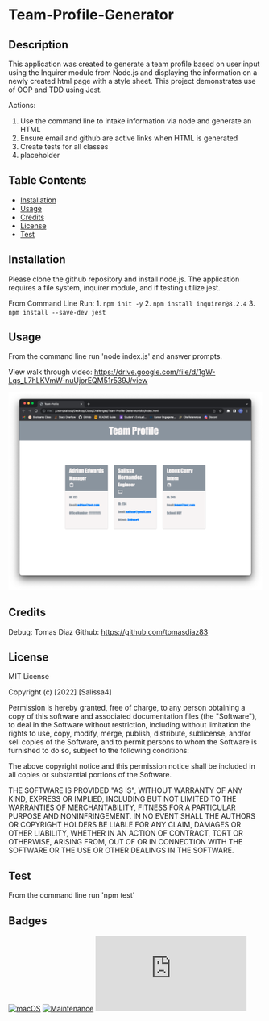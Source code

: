 # Team-Profile-Generator

## Description

This application was created to generate a team profile based on user input using the Inquirer module from Node.js and displaying the information on a newly created html page with a style sheet. This project demonstrates use of OOP and TDD using Jest.

Actions:
1. Use the command line to intake information via node and generate an HTML
2. Ensure email and github are active links when HTML is generated
3. Create tests for all classes
4. placeholder 


## Table Contents
* [Installation](#installation)
* [Usage](#usage)
* [Credits](#credits)
* [License](#license)
* [Test](#test)

## Installation

Please clone the github repository and install node.js. The application requires a file system, inquirer module, and if testing utilize jest. 

From Command Line Run:
    1. `npm init -y`
    2. `npm install inquirer@8.2.4`
    3. `npm install --save-dev jest`

## Usage

From the command line run 'node index.js' and answer prompts. 

View walk through video: https://drive.google.com/file/d/1gW-Lqs_L7hLKVmW-nuUjorEQM51r539J/view

![Team Profile Gen](/assets/images/teamprofile.png)

## Credits

Debug: Tomas Diaz           Github: https://github.com/tomasdiaz83

## License

MIT License

Copyright (c) [2022] [Salissa4]

Permission is hereby granted, free of charge, to any person obtaining a copy
of this software and associated documentation files (the "Software"), to deal
in the Software without restriction, including without limitation the rights
to use, copy, modify, merge, publish, distribute, sublicense, and/or sell
copies of the Software, and to permit persons to whom the Software is
furnished to do so, subject to the following conditions:

The above copyright notice and this permission notice shall be included in all
copies or substantial portions of the Software.

THE SOFTWARE IS PROVIDED "AS IS", WITHOUT WARRANTY OF ANY KIND, EXPRESS OR
IMPLIED, INCLUDING BUT NOT LIMITED TO THE WARRANTIES OF MERCHANTABILITY,
FITNESS FOR A PARTICULAR PURPOSE AND NONINFRINGEMENT. IN NO EVENT SHALL THE
AUTHORS OR COPYRIGHT HOLDERS BE LIABLE FOR ANY CLAIM, DAMAGES OR OTHER
LIABILITY, WHETHER IN AN ACTION OF CONTRACT, TORT OR OTHERWISE, ARISING FROM,
OUT OF OR IN CONNECTION WITH THE SOFTWARE OR THE USE OR OTHER DEALINGS IN THE
SOFTWARE.

## Test

From the command line run 'npm test'

## Badges

[![macOS](https://svgshare.com/i/ZjP.svg)](https://svgshare.com/i/ZjP.svg)
[![Maintenance](https://img.shields.io/badge/Maintained%3F-no-red.svg)](https://bitbucket.org/lbesson/ansi-colors)
[![GitHub license](https://badgen.net/github/license/Naereen/Strapdown.js)](https://github.com/Naereen/StrapDown.js/blob/master/LICENSE)